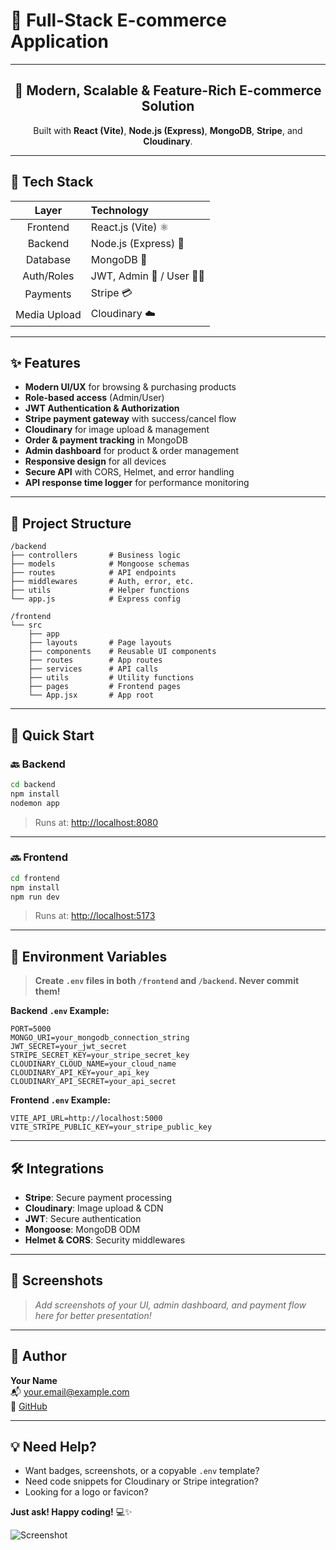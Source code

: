 # 🛒 **Full-Stack E-commerce Application**

---

<div align="center">

## 🚀 Modern, Scalable & Feature-Rich E-commerce Solution

Built with **React (Vite)**, **Node.js (Express)**, **MongoDB**, **Stripe**, and **Cloudinary**.

</div>

---

## 🧩 Tech Stack

|  **Layer**   | **Technology**          |
| :----------: | :---------------------- |
|   Frontend   | React.js (Vite) ⚛️      |
|   Backend    | Node.js (Express) 🚀    |
|   Database   | MongoDB 🍃              |
|  Auth/Roles  | JWT, Admin 👑 / User 🧑‍💻 |
|   Payments   | Stripe 💳               |
| Media Upload | Cloudinary ☁️           |

---

## ✨ Features

- **Modern UI/UX** for browsing & purchasing products
- **Role-based access** (Admin/User)
- **JWT Authentication & Authorization**
- **Stripe payment gateway** with success/cancel flow
- **Cloudinary** for image upload & management
- **Order & payment tracking** in MongoDB
- **Admin dashboard** for product & order management
- **Responsive design** for all devices
- **Secure API** with CORS, Helmet, and error handling
- **API response time logger** for performance monitoring

---

## 📁 Project Structure

```
/backend
├── controllers       # Business logic
├── models            # Mongoose schemas
├── routes            # API endpoints
├── middlewares       # Auth, error, etc.
├── utils             # Helper functions
└── app.js            # Express config

/frontend
└── src
    ├── app
    ├── layouts       # Page layouts
    ├── components    # Reusable UI components
    ├── routes        # App routes
    ├── services      # API calls
    ├── utils         # Utility functions
    ├── pages         # Frontend pages
    └── App.jsx       # App root
```

---

## 🚦 Quick Start

### 🔙 Backend

```bash
cd backend
npm install
nodemon app
```

> Runs at: [http://localhost:8080](http://localhost:8080)

---

### 🔜 Frontend

```bash
cd frontend
npm install
npm run dev
```

> Runs at: [http://localhost:5173](http://localhost:5173)

---

## 🔐 Environment Variables

> **Create `.env` files in both `/frontend` and `/backend`. Never commit them!**

**Backend `.env` Example:**

```
PORT=5000
MONGO_URI=your_mongodb_connection_string
JWT_SECRET=your_jwt_secret
STRIPE_SECRET_KEY=your_stripe_secret_key
CLOUDINARY_CLOUD_NAME=your_cloud_name
CLOUDINARY_API_KEY=your_api_key
CLOUDINARY_API_SECRET=your_api_secret
```

**Frontend `.env` Example:**

```
VITE_API_URL=http://localhost:5000
VITE_STRIPE_PUBLIC_KEY=your_stripe_public_key
```

---

## 🛠️ Integrations

- **Stripe**: Secure payment processing
- **Cloudinary**: Image upload & CDN
- **JWT**: Secure authentication
- **Mongoose**: MongoDB ODM
- **Helmet & CORS**: Security middlewares

---

## 📸 Screenshots

> _Add screenshots of your UI, admin dashboard, and payment flow here for better presentation!_

---

## 👤 Author

**Your Name**  
📬 [your.email@example.com](mailto:your.email@example.com)  
🔗 [GitHub](https://github.com/yourusername)

---

## 💡 Need Help?

- Want badges, screenshots, or a copyable `.env` template?
- Need code snippets for Cloudinary or Stripe integration?
- Looking for a logo or favicon?

**Just ask! Happy coding!** 💻✨

![Screenshot](assets/img/Screenshot_37.png)
